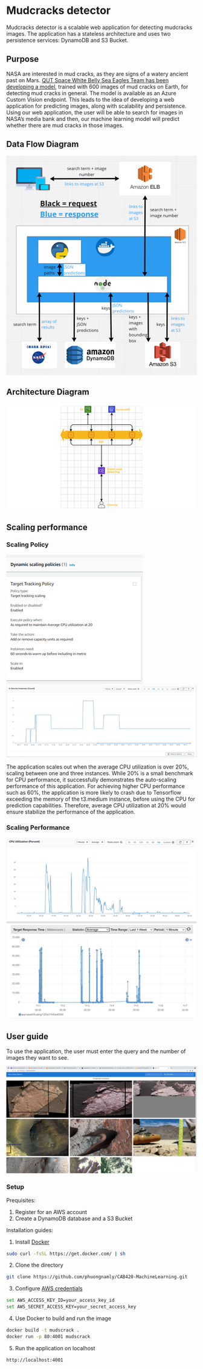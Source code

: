 # Mudcracks detector
Mudcracks detector is a scalable web application for detecting mudcracks images. The application has a stateless architecture and uses two persistence services: DynamoDB and S3 Bucket.

## Purpose
NASA are interested in mud cracks, as they are signs of a watery ancient past on Mars. [QUT Space White Belly Sea Eagles Team has been developing a model](https://research.qut.edu.au/qcr/2021/09/03/search-for-early-signs-of-life-on-other-planets/), trained with 600 images of mud cracks on Earth, for detecting mud cracks in general. The model is available as an Azure Custom Vision endpoint. This leads to the idea of developing a web application for predicting images, along with scalability and persistence.
Using our web application, the user will be able to search for images in NASA’s media bank and then, our machine learning model will predict whether there are mud cracks in those images.

## Data Flow Diagram

![DataFlow](images/data-flow.png)

## Architecture Diagram

![Architecture](images/architecture.png)

## Scaling performance
### Scaling Policy
![ScalingPolicy](images/scaling-policy.png)
![InServiceInstance](images/in-service-instance.png)

The application scales out when the average CPU utilization is over 20%, scaling between one and three instances. While 20% is a small benchmark for CPU performance, it successfully demonstrates the auto-scaling performance of this application. For achieving higher CPU performance such as 60%, the application is more likely to crash due to Tensorflow exceeding the memory of the t3.medium instance, before using the CPU for prediction capabilities. Therefore, average CPU utilization at 20% would ensure stabilize the performance of the application. 
### Scaling Performance
![CPUPerformance](images/cpu-performance.png)
![TargetResponseTime](images/target-response-time.png)



## User guide

To use the application, the user must enter the query and the number of images they want to see. 

![Sample-result](images/sample-result.png)

### Setup

Prequisites:

1. Register for an AWS account 
2. Create a DynamoDB database and a S3 Bucket

Installation guides:

1. Install [Docker](https://www.docker.com)

```bash
sudo curl -fsSL https://get.docker.com/ | sh
```

2. Clone the directory

```bash
git clone https://github.com/phuongnamly/CAB420-MachineLearning.git
```

3. Configure [AWS credentials](https://docs.aws.amazon.com/sdk-for-java/v1/developer-guide/setup-credentials.html)

```bash
set AWS_ACCESS_KEY_ID=your_access_key_id
set AWS_SECRET_ACCESS_KEY=your_secret_access_key
```

4. Use Docker to build and run the image

```bash
docker build -t mudscrack .
docker run -p 80:4001 mudscrack
```

5. Run the application on localhost
```bash
http://localhost:4001
```
